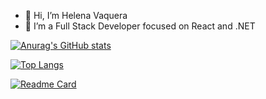 - 👋 Hi, I’m Helena Vaquera
- 👀 I’m a Full Stack Developer focused on React and .NET

[![Anurag's GitHub stats](https://github-readme-stats.vercel.app/api?username=helenalvp&theme=dark&show_icons=tru)](https://github.com/anuraghazra/github-readme-stats)

[![Top Langs](https://github-readme-stats.vercel.app/api/top-langs/?username=helenalvp)](https://github.com/anuraghazra/github-readme-stats)


[![Readme Card](https://github-readme-stats.vercel.app/api/pin/?username=helenalvp&repo=cart-checker)](https://github.com/anuraghazra/github-readme-stats)



